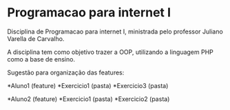 # Programacao para internet I

Disciplina de Programacao para internet I, ministrada pelo professor Juliano Varella de Carvalho.

A disciplina tem como objetivo trazer a OOP, utilizando a linguagem PHP como a base de ensino.

Sugestão para organização das features:

 *Aluno1 (feature)
    *Exercicio1 (pasta)
    *Exercicio3 (pasta)

 *Aluno2 (feature)
    *Exercicio1 (pasta)
    *Exercicio2 (pasta)

